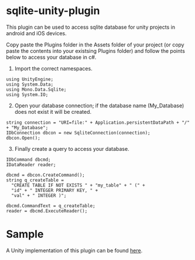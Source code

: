 # sqlite-unity-plugin

This plugin can be used to access sqlite database for unity projects in android and iOS devices. 

Copy paste the Plugins folder in the Assets folder of your project (or copy paste the contents into your existsing Plugins folder) and follow the points below to access your database in c#.

1) Import the correct namespaces.
```
using UnityEngine;
using System.Data;
using Mono.Data.Sqlite;
using System.IO;
```

2) Open your database connection; if the database name (My_Database) does not exist it will be created.
```
string connection = "URI=file:" + Application.persistentDataPath + "/" + "My_Database";
IDbConnection dbcon = new SqliteConnection(connection);
dbcon.Open();
```
3) Finally create a query to access your database.
```
IDbCommand dbcmd;
IDataReader reader;

dbcmd = dbcon.CreateCommand();
string q_createTable = 
  "CREATE TABLE IF NOT EXISTS " + "my_table" + " (" +
  "id" + " INTEGER PRIMARY KEY, " +
  "val" + " INTEGER )";
  
dbcmd.CommandText = q_createTable;
reader = dbcmd.ExecuteReader();
```

# Sample
A Unity implementation of this plugin can be found [here](https://github.com/rizasif/sqlite-unity-plugin-example).
